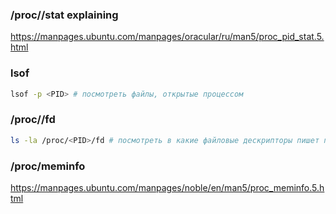 ### /proc/<PID>/stat explaining
https://manpages.ubuntu.com/manpages/oracular/ru/man5/proc_pid_stat.5.html

### lsof
```bash
lsof -p <PID> # посмотреть файлы, открытые процессом
```

### /proc/<PID>/fd
```bash
ls -la /proc/<PID>/fd # посмотреть в какие файловые дескрипторы пишет процесс
```

### /proc/meminfo
https://manpages.ubuntu.com/manpages/noble/en/man5/proc_meminfo.5.html